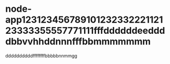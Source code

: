 # node-app12312345678910123233222112123333355557771111fffddddddeeddddbbvvhhddnnnfffbbmmmmmmm
ddddddddddffffffffbbbbbnnmmgg
